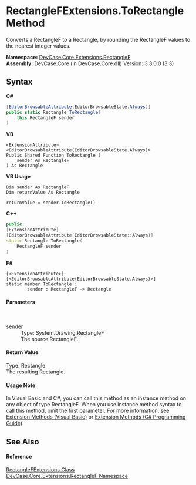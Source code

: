 # RectangleFExtensions.ToRectangle Method 
 

Converts a RectangleF to a Rectangle, by rounding the RectangleF values to the nearest integer values.

**Namespace:**&nbsp;<a href="N_DevCase_Core_Extensions_RectangleF">DevCase.Core.Extensions.RectangleF</a><br />**Assembly:**&nbsp;DevCase.Core (in DevCase.Core.dll) Version: 3.3.0.0 (3.3)

## Syntax

**C#**<br />
``` C#
[EditorBrowsableAttribute(EditorBrowsableState.Always)]
public static Rectangle ToRectangle(
	this RectangleF sender
)
```

**VB**<br />
``` VB
<ExtensionAttribute>
<EditorBrowsableAttribute(EditorBrowsableState.Always)>
Public Shared Function ToRectangle ( 
	sender As RectangleF
) As Rectangle
```

**VB Usage**<br />
``` VB Usage
Dim sender As RectangleF
Dim returnValue As Rectangle

returnValue = sender.ToRectangle()
```

**C++**<br />
``` C++
public:
[ExtensionAttribute]
[EditorBrowsableAttribute(EditorBrowsableState::Always)]
static Rectangle ToRectangle(
	RectangleF sender
)
```

**F#**<br />
``` F#
[<ExtensionAttribute>]
[<EditorBrowsableAttribute(EditorBrowsableState.Always)>]
static member ToRectangle : 
        sender : RectangleF -> Rectangle 

```


#### Parameters
&nbsp;<dl><dt>sender</dt><dd>Type: System.Drawing.RectangleF<br />The source RectangleF.</dd></dl>

#### Return Value
Type: Rectangle<br />The resulting Rectangle.

#### Usage Note
In Visual Basic and C#, you can call this method as an instance method on any object of type RectangleF. When you use instance method syntax to call this method, omit the first parameter. For more information, see <a href="https://docs.microsoft.com/dotnet/visual-basic/programming-guide/language-features/procedures/extension-methods">Extension Methods (Visual Basic)</a> or <a href="https://docs.microsoft.com/dotnet/csharp/programming-guide/classes-and-structs/extension-methods">Extension Methods (C# Programming Guide)</a>.

## See Also


#### Reference
<a href="T_DevCase_Core_Extensions_RectangleF_RectangleFExtensions">RectangleFExtensions Class</a><br /><a href="N_DevCase_Core_Extensions_RectangleF">DevCase.Core.Extensions.RectangleF Namespace</a><br />